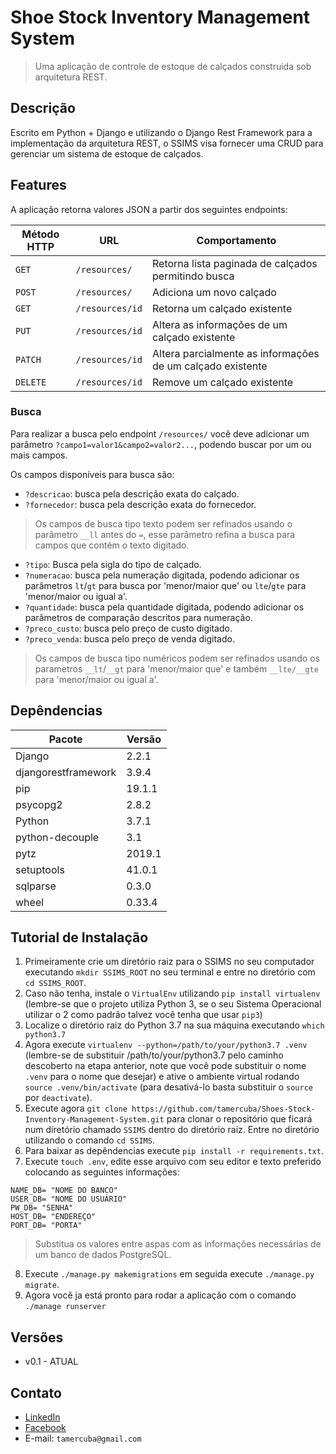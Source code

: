 # Shoe Stock Inventory Management System

> Uma aplicação de controle de estoque de calçados construida sob arquitetura REST.

## Descrição

Escrito em Python + Django e utilizando o Django Rest Framework para a implementação da arquitetura REST, o SSIMS visa fornecer uma CRUD para gerenciar um sistema de estoque de calçados.


## Features

A aplicação retorna valores JSON a partir dos seguintes endpoints:

Método HTTP | URL | Comportamento
------------|-----|---------------
`GET` | `/resources/` | Retorna lista paginada de calçados permitindo busca
`POST`| `/resources/` | Adiciona um novo calçado
`GET` | `/resources/id` | Retorna um calçado existente
`PUT` | `/resources/id` | Altera as informações de um calçado existente
`PATCH` | `/resources/id` | Altera parcialmente as informações de um calçado existente
`DELETE` | `/resources/id` | Remove um calçado existente

### Busca

Para realizar a busca pelo endpoint `/resources/` você deve adicionar um parâmetro `?campo1=valor1&campo2=valor2...`, podendo buscar por um ou mais campos.

Os campos disponíveis para busca são:
* `?descricao`: busca pela descrição exata do calçado.
* `?fornecedor`: busca pela descrição exata do fornecedor.
> Os campos de busca tipo texto podem ser refinados usando o parâmetro `__ll` antes do `=`, esse parâmetro refina a busca para campos que contém o texto digitado.

* `?tipo`: Busca pela sigla do tipo de calçado.
* `?numeracao`: busca pela numeração digitada, podendo adicionar os parâmetros `lt`/`gt` para busca por 'menor/maior que' ou `lte`/`gte` para 'menor/maior ou igual a'.
* `?quantidade`: busca pela quantidade digitada, podendo adicionar os parâmetros de comparação descritos para numeração.
* `?preco_custo`: busca pelo preço de custo digitado.
* `?preco_venda`: busca pelo preço de venda digitado.
> Os campos de busca tipo numéricos podem ser refinados usando os parametros `__lt`/`__gt` para 'menor/maior que' e também `__lte/__gte` para 'menor/maior ou igual a'.

## Depêndencias

Pacote | Versão
------ | -------
Django | 2.2.1  
djangorestframework | 3.9.4  
pip | 19.1.1
psycopg2 | 2.8.2  
Python | 3.7.1
python-decouple | 3.1    
pytz | 2019.1
setuptools | 41.0.1
sqlparse | 0.3.0  
wheel | 0.33.4

## Tutorial de Instalação

1. Primeiramente crie um diretório raiz para o SSIMS no seu computador executando `mkdir SSIMS_ROOT` no seu terminal e entre no diretório com `cd SSIMS_ROOT`.
2. Caso não tenha, instale o `VirtualEnv` utilizando `pip install virtualenv` (lembre-se que o projeto utiliza Python 3, se o seu Sistema Operacional utilizar o 2 como padrão talvez você tenha que usar `pip3`)
3. Localize o diretório raiz do Python 3.7 na sua máquina executando `which python3.7`
4. Agora execute `virtualenv --python=/path/to/your/python3.7 .venv` (lembre-se de substituir /path/to/your/python3.7 pelo caminho descoberto na etapa anterior, note que você pode substituir o nome `.venv` para o nome que desejar) e ative o ambiente virtual rodando `source .venv/bin/activate` (para desativá-lo basta substituir o `source` por `deactivate`).
5. Execute agora `git clone https://github.com/tamercuba/Shoes-Stock-Inventory-Management-System.git` para clonar o repositório que ficará num diretório chamado `SSIMS` dentro do diretório raiz. Entre no diretório utilizando o comando `cd SSIMS`.
6. Para baixar as depêndencias execute `pip install -r requirements.txt`.
7. Execute `touch .env`, edite esse arquivo com seu editor e texto preferido colocando as seguintes informações:
```
NAME_DB= "NOME DO BANCO"
USER_DB= "NOME DO USUÁRIO"
PW_DB= "SENHA"
HOST_DB= "ENDEREÇO"
PORT_DB= "PORTA"
```
> Substitua os valores entre aspas com as informações necessárias de um banco de dados PostgreSQL.

8. Execute `./manage.py makemigrations` em seguida execute `./manage.py migrate`.
9. Agora você ja está pronto para rodar a aplicação com o comando `./manage runserver`

## Versões

* v0.1 - ATUAL

## Contato

* [LinkedIn](https://linkedin.com/in/tamercuba)
* [Facebook](https://www.fb.com/tamercuba)
* E-mail: `tamercuba@gmail.com`
